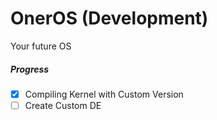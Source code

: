 # OnerOS (Development)
Your future OS

##### Progress
- [X] Compiling Kernel with Custom Version
- [ ] Create Custom DE
